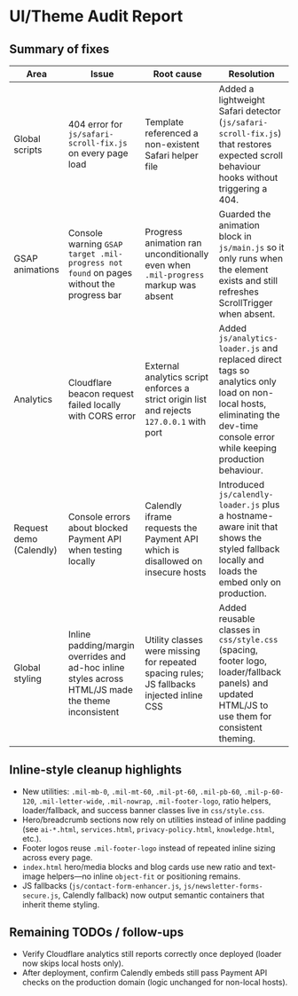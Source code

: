 # UI/Theme Audit Report

## Summary of fixes
| Area | Issue | Root cause | Resolution |
| --- | --- | --- | --- |
| Global scripts | 404 error for `js/safari-scroll-fix.js` on every page load | Template referenced a non-existent Safari helper file | Added a lightweight Safari detector (`js/safari-scroll-fix.js`) that restores expected scroll behaviour hooks without triggering a 404. |
| GSAP animations | Console warning `GSAP target .mil-progress not found` on pages without the progress bar | Progress animation ran unconditionally even when `.mil-progress` markup was absent | Guarded the animation block in `js/main.js` so it only runs when the element exists and still refreshes ScrollTrigger when absent. |
| Analytics | Cloudflare beacon request failed locally with CORS error | External analytics script enforces a strict origin list and rejects `127.0.0.1` with port | Added `js/analytics-loader.js` and replaced direct tags so analytics only load on non-local hosts, eliminating the dev-time console error while keeping production behaviour. |
| Request demo (Calendly) | Console errors about blocked Payment API when testing locally | Calendly iframe requests the Payment API which is disallowed on insecure hosts | Introduced `js/calendly-loader.js` plus a hostname-aware init that shows the styled fallback locally and loads the embed only on production. |
| Global styling | Inline padding/margin overrides and ad-hoc inline styles across HTML/JS made the theme inconsistent | Utility classes were missing for repeated spacing rules; JS fallbacks injected inline CSS | Added reusable classes in `css/style.css` (spacing, footer logo, loader/fallback panels) and updated HTML/JS to use them for consistent theming. |

## Inline-style cleanup highlights
- New utilities: `.mil-mb-0`, `.mil-mt-60`, `.mil-pt-60`, `.mil-pb-60`, `.mil-p-60-120`, `.mil-letter-wide`, `.mil-nowrap`, `.mil-footer-logo`, ratio helpers, loader/fallback, and success banner classes live in `css/style.css`.
- Hero/breadcrumb sections now rely on utilities instead of inline padding (see `ai-*.html`, `services.html`, `privacy-policy.html`, `knowledge.html`, etc.).
- Footer logos reuse `.mil-footer-logo` instead of repeated inline sizing across every page.
- `index.html` hero/media blocks and blog cards use new ratio and text-image helpers—no inline `object-fit` or positioning remains.
- JS fallbacks (`js/contact-form-enhancer.js`, `js/newsletter-forms-secure.js`, Calendly fallback) now output semantic containers that inherit theme styling.

## Remaining TODOs / follow-ups
- Verify Cloudflare analytics still reports correctly once deployed (loader now skips local hosts only).
- After deployment, confirm Calendly embeds still pass Payment API checks on the production domain (logic unchanged for non-local hosts).
